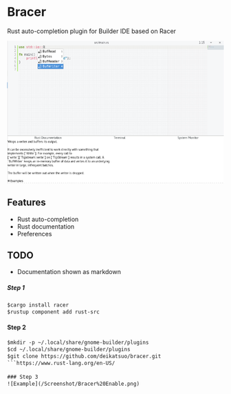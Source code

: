# Bracer
Rust auto-completion plugin for Builder IDE based on Racer

![Example](/Screenshot/Bracer%20Documentation%20re.png)

## Features
- Rust auto-completion
- Rust documentation
- Preferences
## TODO
- Documentation shown as markdown


##### Step 1

```
$cargo install racer
$rustup component add rust-src
```

#### Step 2
```
$mkdir -p ~/.local/share/gnome-builder/plugins
$cd ~/.local/share/gnome-builder/plugins
$git clone https://github.com/deikatsuo/bracer.git
```https://www.rust-lang.org/en-US/

### Step 3
![Example](/Screenshot/Bracer%20Enable.png)

